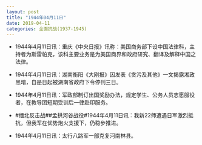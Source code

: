 ```yaml
---
layout: post
title: "1944年04月11日"
date: 2019-04-11
categories: 全面抗战(1937-1945)
---
```


<meta name="referrer" content="no-referrer" />

- 1944年4月11日讯：重庆《中央日报》讯称：美国商务部下设中国法律科，主持者为斯雷帕克，该科主要业务是为美国商界和政府研究、翻译及解释中国之法律。 

- 1944年4月11日讯：湖南衡阳《大刚报》因发表《贪污及其他》一文揭露湘政黑暗，自是日起被湖南省政府下令停刊三日。 

- 1944年4月11日讯：军政部制订出国奖励办法，规定学生、公务人员志愿服役者，在教导团短期受训后一律赴印服务。 

- #缅北反击战##孟拱河谷战役#1944年4月11日讯：我新22师遭遇日军激烈抵抗，但我军在优势炮火支援下，仍稳步推进。 

- 1944年4月11日讯：太行八路军一部克复河南林县。 

